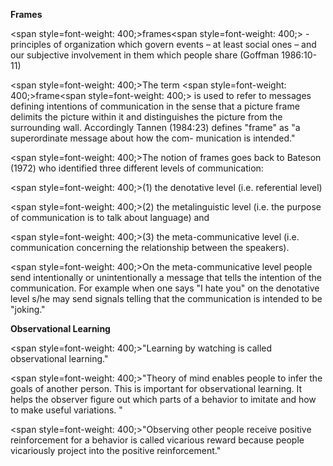 **Frames**</p>  <p><span style=font-weight: 400;>frames</span><span style=font-weight: 400;> - principles of organization which govern events – at least social ones – and our subjective involvement in them which people share (Goffman 1986:10-11)</span>

<span style=font-weight: 400;>The term </span><span style=font-weight: 400;>frame</span><span style=font-weight: 400;> is used to refer to messages defining intentions of communication in the sense that a picture frame delimits the picture within it and distinguishes the picture from the surrounding wall. Accordingly Tannen (1984:23) defines "frame" as "a superordinate message about how the com- munication is intended."</span>

<span style=font-weight: 400;>The notion of frames goes back to Bateson (1972) who identified three different levels of communication:</span></p>  <p><span style=font-weight: 400;>(1) the denotative level (i.e. referential level)</span></p>  <p><span style=font-weight: 400;>(2) the metalinguistic level (i.e. the purpose of communication is to talk about language) and </span></p>  <p><span style=font-weight: 400;>(3) the meta-communicative level (i.e. communication concerning the relationship between the speakers).</span>

<span style=font-weight: 400;>On the meta-communicative level people send intentionally or unintentionally a message that tells the intention of the communication. For example when one says "I hate you" on the denotative level s/he may send signals telling that the communication is intended to be "joking." </span>

**Observational Learning**</p>  <p><span style=font-weight: 400;>"Learning by watching is called observational learning."</span>

<span style=font-weight: 400;>"Theory of mind enables people to infer the goals of another person. This is important for observational learning. It helps the observer figure out which parts of a behavior to imitate and how to make useful variations. "</span>

<span style=font-weight: 400;>"Observing other people receive positive reinforcement for a behavior is called vicarious reward because people vicariously project into the positive reinforcement."</span>